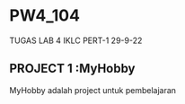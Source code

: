 # PW4_104
TUGAS LAB 4 IKLC PERT-1 29-9-22


## PROJECT 1 :MyHobby

MyHobby adalah project untuk pembelajaran 
